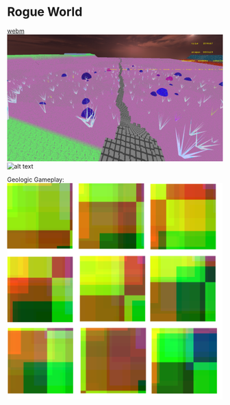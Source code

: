 # Rogue World
<a href="https://github.com/pipewriter/resume-projects/blob/main/ZOOM%20(2).webm?raw=true" download>webm</a>
![alt text](https://github.com/pipewriter/resume-projects/blob/main/unknown4.png)
![alt text](https://github.com/pipewriter/resume-projects/blob/main/unknown5.png)

Geologic Gameplay:
![alt text](https://github.com/pipewriter/resume-projects/blob/main/unknown2.png)

